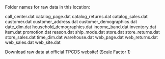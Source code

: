 Folder names for raw data in this location:

call_center.dat
catalog_page.dat
catalog_returns.dat
catalog_sales.dat
customer.dat
customer_address.dat
customer_demographics.dat
date_dim.dat
household_demographics.dat
income_band.dat
inventory.dat
item.dat
promotion.dat
reason.dat
ship_mode.dat
store.dat
store_returns.dat
store_sales.dat
time_dim.dat
warehouse.dat
web_page.dat
web_returns.dat
web_sales.dat
web_site.dat


Download raw data at official TPCDS website! (Scale Factor 1)
